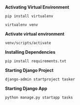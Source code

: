 **Activating Virtual Environment**

```pip install virtualenv```

```virtualenv venv```

**Activate virtual environment**

```venv/scripts/activate```

**Installing Dependencies**

```pip install requirements.txt```

**Starting Django Project**

```django-admin startproject tasker```

**Starting Django App**

```python manage.py startapp tasks```